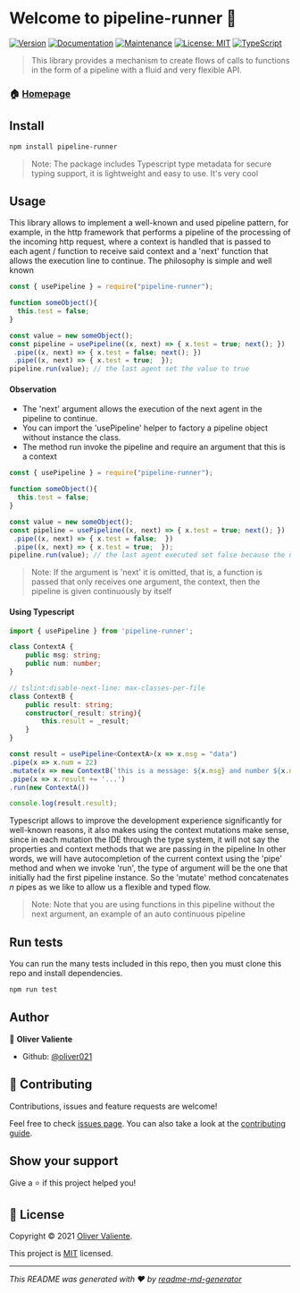 # Welcome to pipeline-runner 👋
[![Version](https://img.shields.io/npm/v/pipeline-runner.svg)](https://www.npmjs.com/package/pipeline-runner)
[![Documentation](https://img.shields.io/badge/documentation-yes-brightgreen.svg)](https://github.com/oliver021/func-pipe#readme)
[![Maintenance](https://img.shields.io/badge/Maintained%3F-yes-green.svg)](https://github.com/oliver021/func-pipe/graphs/commit-activity)
[![License: MIT](https://img.shields.io/github/license/oliver021/func-pipe)](https://github.com/oliver021/func-pipe/blob/master/LICENSE)
[![TypeScript](https://img.shields.io/badge/%3C%2F%3E-TypeScript-blue.svg)](https://github.com/microsoft/TypeScript)

>  This library provides a mechanism to create flows of calls to functions in the form of a pipeline with a fluid and very flexible API.

### 🏠 [Homepage](https://github.com/oliver021/func-pipe#readme)

## Install

```sh
npm install pipeline-runner
```

> Note: The package includes Typescript type metadata for secure typing support, it is lightweight and easy to use. It's very cool

## Usage

This library allows to implement a well-known and used pipeline pattern, for example, in the http framework that performs a pipeline of the processing of the incoming http request, where a context is handled that is passed to each agent / function to receive said context and a 'next' function that allows the execution line to continue. The philosophy is simple and well known

```javascript
const { usePipeline } = require("pipeline-runner");

function someObject(){
  this.test = false;
}

const value = new someObject();
const pipeline = usePipeline((x, next) => { x.test = true; next(); })
 .pipe((x, next) => { x.test = false; next(); })
 .pipe((x, next) => { x.test = true;  });
pipeline.run(value); // the last agent set the value to true
```

#### Observation

- The 'next' argument allows the execution of the next agent in the pipeline to continue.
- You can import the 'usePipeline' helper to factory a pipeline object without instance the class.
- The method run invoke the pipeline and require an argument that this is a context

```javascript
const { usePipeline } = require("pipeline-runner");

function someObject(){
  this.test = false;
}

const value = new someObject();
const pipeline = usePipeline((x, next) => { x.test = true; next(); })
 .pipe((x, next) => { x.test = false;  })
 .pipe((x, next) => { x.test = true;  });
pipeline.run(value); // the last agent executed set false because the next is not invoked
```

> Note: If the argument is 'next' it is omitted, that is, a function is passed that only receives one argument, the context, then the pipeline is given continuously by itself

#### Using Typescript

```typescript
import { usePipeline } from 'pipeline-runner';

class ContextA {
    public msg: string;
    public num: number;
}

// tslint:disable-next-line: max-classes-per-file
class ContextB {
    public result: string;
    constructor(_result: string){
        this.result = _result;
    }
}

const result = usePipeline<ContextA>(x => x.msg = "data")
.pipe(x => x.num = 22)
.mutate(x => new ContextB(`this is a message: ${x.msg} and number ${x.num}`))
.pipe(x => x.result += '...')
.run(new ContextA())

console.log(result.result);
```

Typescript allows to improve the development experience significantly for well-known reasons, it also makes using the context mutations make sense, since in each mutation the IDE through the type system, it will not say the properties and context methods that we are passing in the pipeline In other words, we will have autocompletion of the current context using the 'pipe' method and when we invoke 'run', the type of argument will be the one that initially had the first pipeline instance. So the 'mutate' method concatenates *n* pipes as we like to allow us a flexible and typed flow.

> Note: Note that you are using functions in this pipeline without the next argument, an example of an auto continuous pipeline

## Run tests

You can run the many tests included in this repo, then you must clone this repo and install dependencies.

```sh
npm run test
```

## Author

👤 **Oliver Valiente**

* Github: [@oliver021](https://github.com/oliver021)

## 🤝 Contributing

Contributions, issues and feature requests are welcome!

Feel free to check [issues page](https://github.com/oliver021/func-pipe/issues). You can also take a look at the [contributing guide](https://github.com/oliver021/func-pipe/blob/master/CONTRIBUTING.md).

## Show your support

Give a ⭐️ if this project helped you!


## 📝 License

Copyright © 2021 [Oliver Valiente](https://github.com/oliver021).

This project is [MIT](https://github.com/oliver021/func-pipe/blob/master/LICENSE) licensed.

***
_This README was generated with ❤️ by [readme-md-generator](https://github.com/kefranabg/readme-md-generator)_
